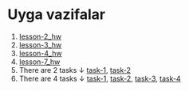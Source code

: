 # Uyga vazifalar
1. [lesson-2_hw](https://uwuvoice.github.io/homeworks/lesson-2_hw)
2. [lesson-3_hw](https://uwuvoice.github.io/homeworks/lesson-3_hw)
3. [lesson-4_hw](https://uwuvoice.github.io/homeworks/lesson-4_hw)
4. [lesson-7_hw](https://uwuvoice.github.io/homeworks/lesson-7_hw)
5. There are 2 tasks ↓
	[task-1](https://uwuvoice.github.io/homeworks/lesson-8_hw/task-1), [task-2](https://uwuvoice.github.io/homeworks/lesson-8_hw/task-2)
6. There are 4 tasks ↓
	[task-1](https://uwuvoice.github.io/homeworks/lesson-9_hw/task-1), [task-2](https://uwuvoice.github.io/homeworks/lesson-9_hw/task-2), [task-3](https://uwuvoice.github.io/homeworks/lesson-9_hw/task-1), [task-4](https://uwuvoice.github.io/homeworks/lesson-9_hw/task-1)